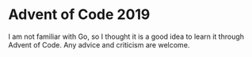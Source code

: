 # Advent of Code 2019

I am not familiar with Go, so I thought it is a good idea to learn it through Advent of Code.
Any advice and criticism are welcome.

